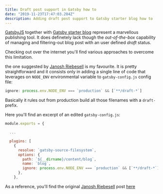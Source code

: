 ```yaml
---
title: Draft post support in Gatsby how to
date: "2019-11-23T17:47:03.284Z"
description: Adding draft post support to Gatsby starter blog how to
---
```


[GatsbyJS][GatsbyJS-site] together with [Gatsby starter blog][gatsby-starter-blog] represent a marvellous publishing tool. It does definetely lack though the *out-of-the-box* capability of managing and filtering-out blog post with an user defined *draft* status.

Checking out over the internet you'll find various approaches to overcome this limitation.

the one suggested by [Janosh Riebesell][janosh-post] is my favourite. It is pretty straightforward and it consists only in adding a single line of code that leverages on `NODE_ENV` environmental variable to `gatsby-config.js` config file:

```javascript
ignore: process.env.NODE_ENV === `production` && [`**/draft-*`]
```

Basically it rules out from production build all those filenames with a `draft-` prefix.

Here you'll find an excerpt of an edited `gatsby-config.js`:

```javascript
module.exports = {

  ...

  plugins: [
    {
      resolve: `gatsby-source-filesystem`,
      options: {
        path: `${__dirname}/content/blog`,
        name: `blog`,
        ignore: process.env.NODE_ENV === `production` && [`**/draft-*`]
      },
    },

```


As a reference, you'll find the original [Janosh Riebesell][janosh-site] post [here][janosh-post]


[GatsbyJS-site]: https://www.gatsbyjs.org/

[gatsby-starter-blog]: https://github.com/gatsbyjs/gatsby-starter-blog

[janosh-post]: https://janosh.io/blog/exclude-drafts-from-production


[janosh-site]: https://janosh.io/blog/exclude-drafts-from-production